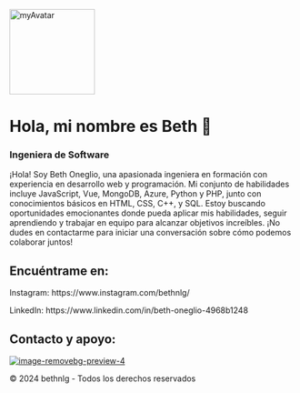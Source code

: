 <a href="https://github.com/bethnlg"> <img src="https://i.ibb.co/p1Vgdpj/myAvatar.png" alt="myAvatar" width="150" border="0" /> </a><div class="container">
<h1>Hola, mi nombre es Beth 🙂</h1>
<h3>Ingeniera de Software</h3>
<p>&iexcl;Hola! Soy Beth Oneglio, una apasionada ingeniera en formaci&oacute;n con experiencia en desarrollo web y programaci&oacute;n. Mi conjunto de habilidades incluye JavaScript, Vue, MongoDB, Azure, Python y PHP, junto con conocimientos b&aacute;sicos en HTML, CSS, C++, y SQL. Estoy buscando oportunidades emocionantes donde pueda aplicar mis habilidades, seguir aprendiendo y trabajar en equipo para alcanzar objetivos incre&iacute;bles. &iexcl;No dudes en contactarme para iniciar una conversaci&oacute;n sobre c&oacute;mo podemos colaborar juntos!</p>
<h2>Encu&eacute;ntrame en:</h2>
<p>Instagram: https://www.instagram.com/bethnlg/</p>
<p>LinkedIn: https://www.linkedin.com/in/beth-oneglio-4968b1248</p>
<h2>Contacto y apoyo:</h2>
<p><a href="https://imgbb.com/"><img src="https://i.ibb.co/48zDmxT/image-removebg-preview-4.png" alt="image-removebg-preview-4" border="0"></a></p>
<p>&copy; 2024 bethnlg - Todos los derechos reservados</p>
</div>
